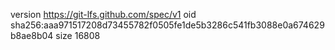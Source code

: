 version https://git-lfs.github.com/spec/v1
oid sha256:aaa971517208d73455782f0505fe1de5b3286c541fb3088e0a674629b8ae8b04
size 16808
